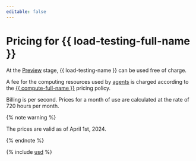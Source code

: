 ```yaml
---
editable: false
---
```


# Pricing for {{ load-testing-full-name }}

At the [Preview](../overview/concepts/launch-stages.md) stage, {{ load-testing-name }} can be used free of charge.

A fee for the computing resources used by [agents](concepts/agent.md) is charged according to the [{{ compute-full-name }}](../compute/pricing.md) pricing policy.

Billing is per second. Prices for a month of use are calculated at the rate of 720 hours per month. 

{% note warning %}

The prices are valid as of April 1st, 2024.

{% endnote %}




{% include [usd](../_pricing/load-testing/usd.md) %}
